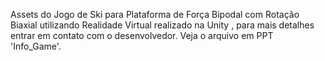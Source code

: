 Assets do Jogo de Ski para Plataforma de Força Bipodal com Rotação Biaxial utilizando Realidade Virtual realizado na Unity , para mais detalhes entrar em contato com o desenvolvedor.
Veja o arquivo em PPT 'Info_Game'.
